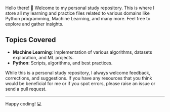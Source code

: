 Hello there! 🚀 Welcome to my personal study repository. This is where I store all my learning and practice files related to various domains like Python programming, Machine Learning, and many more. Feel free to explore and gather insights.

## Topics Covered

- **Machine Learning**: Implementation of various algorithms, datasets exploration, and ML projects.
- **Python**: Scripts, algorithms, and best practices.

While this is a personal study repository, I always welcome feedback, corrections, and suggestions. If you have any resources that you think would be beneficial for me or if you spot errors, please raise an issue or send a pull request.

---

Happy coding! 💻
